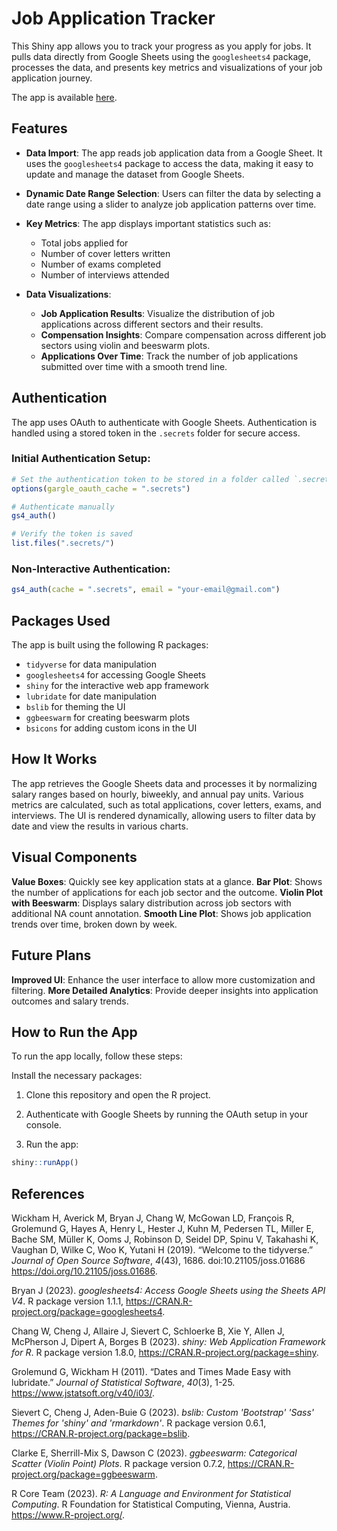 # Job Application Tracker

This Shiny app allows you to track your progress as you apply for jobs. It pulls data directly from Google Sheets using the `googlesheets4` package, processes the data, and presents key metrics and visualizations of your job application journey. 

The app is available [here](https://colewb.shinyapps.io/Job_Applications/). 

## Features

- **Data Import**: The app reads job application data from a Google Sheet. It uses the `googlesheets4` package to access the data, making it easy to update and manage the dataset from Google Sheets.
  
- **Dynamic Date Range Selection**: Users can filter the data by selecting a date range using a slider to analyze job application patterns over time.

- **Key Metrics**: The app displays important statistics such as:
  - Total jobs applied for
  - Number of cover letters written
  - Number of exams completed
  - Number of interviews attended

- **Data Visualizations**:
  - **Job Application Results**: Visualize the distribution of job applications across different sectors and their results.
  - **Compensation Insights**: Compare compensation across different job sectors using violin and beeswarm plots.
  - **Applications Over Time**: Track the number of job applications submitted over time with a smooth trend line.

## Authentication

The app uses OAuth to authenticate with Google Sheets. Authentication is handled using a stored token in the `.secrets` folder for secure access.

### Initial Authentication Setup:

```r
# Set the authentication token to be stored in a folder called `.secrets`
options(gargle_oauth_cache = ".secrets")

# Authenticate manually
gs4_auth()

# Verify the token is saved
list.files(".secrets/")
```

### Non-Interactive Authentication:
```r
gs4_auth(cache = ".secrets", email = "your-email@gmail.com")
```

## Packages Used

The app is built using the following R packages:

- `tidyverse` for data manipulation
- `googlesheets4` for accessing Google Sheets
- `shiny` for the interactive web app framework
- `lubridate` for date manipulation
- `bslib` for theming the UI
- `ggbeeswarm` for creating beeswarm plots
- `bsicons` for adding custom icons in the UI

## How It Works

The app retrieves the Google Sheets data and processes it by normalizing salary ranges based on hourly, biweekly, and annual pay units.
Various metrics are calculated, such as total applications, cover letters, exams, and interviews.
The UI is rendered dynamically, allowing users to filter data by date and view the results in various charts.

## Visual Components

**Value Boxes**: Quickly see key application stats at a glance.
**Bar Plot**: Shows the number of applications for each job sector and the outcome.
**Violin Plot with Beeswarm**: Displays salary distribution across job sectors with additional NA count annotation.
**Smooth Line Plot**: Shows job application trends over time, broken down by week.

## Future Plans

**Improved UI**: Enhance the user interface to allow more customization and filtering.
**More Detailed Analytics**: Provide deeper insights into application outcomes and salary trends.

## How to Run the App

To run the app locally, follow these steps:

Install the necessary packages:

1. Clone this repository and open the R project.

2. Authenticate with Google Sheets by running the OAuth setup in your console.

3. Run the app:

```r
shiny::runApp()
```

## References 

Wickham H, Averick M, Bryan J, Chang W, McGowan LD, François R, Grolemund G, Hayes A, Henry L, Hester J, Kuhn M, Pedersen TL, Miller E, Bache SM, Müller K, Ooms J,
Robinson D, Seidel DP, Spinu V, Takahashi K, Vaughan D, Wilke C, Woo K, Yutani H (2019). “Welcome to the tidyverse.” _Journal of Open Source Software_, *4*(43),
1686. doi:10.21105/joss.01686 <https://doi.org/10.21105/joss.01686>.

Bryan J (2023). _googlesheets4: Access Google Sheets using the Sheets API V4_. R package version 1.1.1, <https://CRAN.R-project.org/package=googlesheets4>.

Chang W, Cheng J, Allaire J, Sievert C, Schloerke B, Xie Y, Allen J, McPherson J, Dipert A, Borges B (2023). _shiny: Web Application Framework for R_. R package
version 1.8.0, <https://CRAN.R-project.org/package=shiny>.

Grolemund G, Wickham H (2011). “Dates and Times Made Easy with lubridate.” _Journal of Statistical Software_, *40*(3), 1-25. <https://www.jstatsoft.org/v40/i03/>.

Sievert C, Cheng J, Aden-Buie G (2023). _bslib: Custom 'Bootstrap' 'Sass' Themes for 'shiny' and 'rmarkdown'_. R package version 0.6.1,
<https://CRAN.R-project.org/package=bslib>.

Clarke E, Sherrill-Mix S, Dawson C (2023). _ggbeeswarm: Categorical Scatter (Violin Point) Plots_. R package version 0.7.2,
<https://CRAN.R-project.org/package=ggbeeswarm>.

R Core Team (2023). _R: A Language and Environment for Statistical Computing_. R Foundation for Statistical Computing, Vienna, Austria.
<https://www.R-project.org/>.
